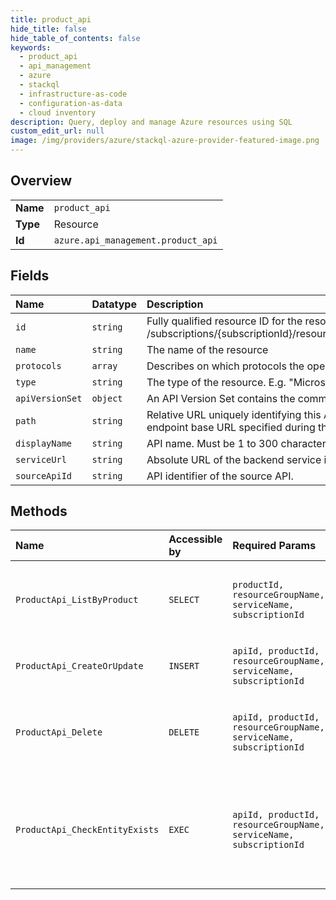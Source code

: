 ```yaml
---
title: product_api
hide_title: false
hide_table_of_contents: false
keywords:
  - product_api
  - api_management
  - azure    
  - stackql
  - infrastructure-as-code
  - configuration-as-data
  - cloud inventory
description: Query, deploy and manage Azure resources using SQL
custom_edit_url: null
image: /img/providers/azure/stackql-azure-provider-featured-image.png
---
```

  
    

## Overview
<table><tbody>
<tr><td><b>Name</b></td><td><code>product_api</code></td></tr>
<tr><td><b>Type</b></td><td>Resource</td></tr>
<tr><td><b>Id</b></td><td><code>azure.api_management.product_api</code></td></tr>
</tbody></table>

## Fields
| Name | Datatype | Description |
|:-----|:---------|:------------|
| `id` | `string` | Fully qualified resource ID for the resource. Ex - /subscriptions/{subscriptionId}/resourceGroups/{resourceGroupName}/providers/{resourceProviderNamespace}/{resourceType}/{resourceName} |
| `name` | `string` | The name of the resource |
| `protocols` | `array` | Describes on which protocols the operations in this API can be invoked. |
| `type` | `string` | The type of the resource. E.g. "Microsoft.Compute/virtualMachines" or "Microsoft.Storage/storageAccounts" |
| `apiVersionSet` | `object` | An API Version Set contains the common configuration for a set of API Versions relating  |
| `path` | `string` | Relative URL uniquely identifying this API and all of its resource paths within the API Management service instance. It is appended to the API endpoint base URL specified during the service instance creation to form a public URL for this API. |
| `displayName` | `string` | API name. Must be 1 to 300 characters long. |
| `serviceUrl` | `string` | Absolute URL of the backend service implementing this API. Cannot be more than 2000 characters long. |
| `sourceApiId` | `string` | API identifier of the source API. |
## Methods
| Name | Accessible by | Required Params | Description |
|:-----|:--------------|:----------------|:------------|
| `ProductApi_ListByProduct` | `SELECT` | `productId, resourceGroupName, serviceName, subscriptionId` | Lists a collection of the APIs associated with a product. |
| `ProductApi_CreateOrUpdate` | `INSERT` | `apiId, productId, resourceGroupName, serviceName, subscriptionId` | Adds an API to the specified product. |
| `ProductApi_Delete` | `DELETE` | `apiId, productId, resourceGroupName, serviceName, subscriptionId` | Deletes the specified API from the specified product. |
| `ProductApi_CheckEntityExists` | `EXEC` | `apiId, productId, resourceGroupName, serviceName, subscriptionId` | Checks that API entity specified by identifier is associated with the Product entity. |
